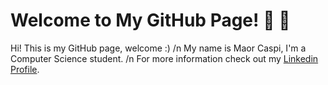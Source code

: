 # Welcome to My GitHub Page!  👋 👋

Hi! This is my GitHub page, welcome :) /n
My name is Maor Caspi, I'm a Computer Science student. /n
For more information check out my [Linkedin Profile](https://www.linkedin.com/in/maor-caspi/).


